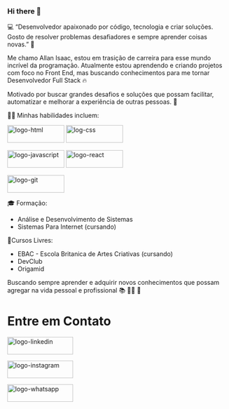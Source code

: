 ### Hi there 👋

:computer: “Desenvolvedor apaixonado por código, tecnologia e criar soluções. Gosto de resolver problemas desafiadores e sempre aprender coisas novas.” 🚀

Me chamo Allan Isaac, estou em trasição de carreira para esse mundo incrível da programação. Atualmente estou aprendendo e criando projetos com foco no Front End, mas buscando conhecimentos para me tornar Desenvolvedor Full Stack :fire:

Motivado por buscar grandes desafios e soluções que possam facilitar, automatizar e melhorar a experiência de outras pessoas. :muscle:

👨‍💻 Minhas habilidades incluem:


<img height="40px" width="130px" src="https://img.shields.io/badge/HTML5-E34F26?style=for-the-badge&logo=html5&logoColor=white" alt="logo-html"> <img height="40px" width="130px" src="https://img.shields.io/badge/CSS3-1572B6?style=for-the-badge&logo=css3&logoColor=white" alt="log-css" >

<img height="40px" width="130px" src="https://img.shields.io/badge/JavaScript-F7DF1E?style=for-the-badge&logo=javascript&logoColor=black" alt="logo-javascript"> <img height="40px" width="130px" src="https://img.shields.io/badge/React-20232A?style=for-the-badge&logo=react&logoColor=61DAFB" alt="logo-react">

<img height="40px" width="130px" src="https://img.shields.io/badge/GitHub-100000?style=for-the-badge&logo=github&logoColor=white" alt="logo-git">


:mortar_board: Formação:
- Análise e Desenvolvimento de Sistemas
- Sistemas Para Internet (cursando)

🌟Cursos Livres:
- EBAC - Escola Britanica de Artes Criativas (cursando)
- DevClub
- Origamid 


Buscando sempre aprender e adquirir novos conhecimentos que possam agregar na vida pessoal e profissional :books: 👨‍💻 🚀


<h1>Entre em Contato</h1>

<a href="https://www.linkedin.com/in/allan-isaac-b794b9207/"><img width="150px" height="40px" src="https://img.shields.io/badge/LinkedIn-0077B5?style=for-the-badge&logo=linkedin&logoColor=white" alt="logo-linkedin"></a>

<a href="https://www.instagram.com/allanisaac14/"><img width="150px" height="40px" src="https://img.shields.io/badge/Instagram-E4405F?style=for-the-badge&logo=instagram&logoColor=white" alt="logo-instagram"></a>

<a href="https://wa.me/5585986065542"><img width="150px" height="40px" src="https://img.shields.io/badge/WhatsApp-25D366?style=for-the-badge&logo=whatsapp&logoColor=white" alt="logo-whatsapp"></a>


